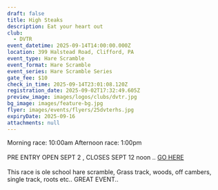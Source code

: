 ```yaml
---
draft: false
title: High Steaks
description: Eat your heart out
club:
  - DVTR
event_datetime: 2025-09-14T14:00:00.000Z
location: 399 Halstead Road, Clifford, PA
event_type: Hare Scramble
event_format: Hare Scramble
event_series: Hare Scramble Series
gate_fee: $10
check_in_time: 2025-09-14T23:01:08.120Z
registration_date: 2025-09-02T17:32:49.605Z
preview_image: images/logos/clubs/dvtr.jpg
bg_image: images/feature-bg.jpg
flyer: images/events/flyers/25dvterhs.jpg
expiryDate: 2025-09-16
attachments: null
---
```

Morning race: 10:00am
Afternoon race: 1:00pm\
\
PRE ENTRY OPEN SEPT 2 , CLOSES SEPT 12 noon .. [ GO HERE](https://www.moto-tally.com/ECEA/ECEA/PreEntry.aspx)\
\
This race is ole school hare scramble, Grass track, woods, off cambers, single track, roots etc.. GREAT EVENT..